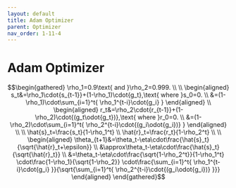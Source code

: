 ```yaml
---
layout: default
title: Adam Optimizer
parent: Optimizer
nav_order: 1-11-4
---
```


# Adam Optimizer

$$\begin{gathered}
\rho_1=0.9\text{ and }\rho_2=0.999. \\
\\
\begin{aligned}
s_t&=\rho_1\cdot{s_{t-1}}+(1-\rho_1)\cdot{g_t},\text{ where }s_0=0. \\
&=(1-\rho_1)\cdot\sum_{i=1}^t{
    \rho_1^{t-i}\cdot{g_i}
}
\end{aligned} \\
\begin{aligned}
r_t&=\rho_2\cdot{r_{t-1}}+(1-\rho_2)\cdot{(g_t\odot{g_t})},\text{ where }r_0=0. \\
&=(1-\rho_2)\cdot\sum_{i=1}^t{
    \rho_2^{t-i}\cdot{(g_i\odot{g_i})}
}
\end{aligned} \\
\\
\hat{s}_t=\frac{s_t}{1-\rho_1^t} \\
\hat{r}_t=\frac{r_t}{1-\rho_2^t} \\
\\
\begin{aligned}
\theta_{t+1}&=\theta_t-\eta\cdot\frac{\hat{s}_t}{\sqrt{\hat{r}_t+\epsilon}} \\
&\approx\theta_t-\eta\cdot\frac{\hat{s}_t}{\sqrt{\hat{r}_t}} \\
&=\theta_t-\eta\cdot\frac{\sqrt{1-\rho_2^t}}{1-\rho_1^t}
\cdot\frac{1-\rho_1}{\sqrt{1-\rho_2}}
\cdot\frac{\sum_{i=1}^t{
    \rho_1^{t-i}\cdot{g_i}
}}{\sqrt{\sum_{i=1}^t{
    \rho_2^{t-i}\cdot{(g_i\odot{g_i})}
}}}
\end{aligned}
\end{gathered}$$
